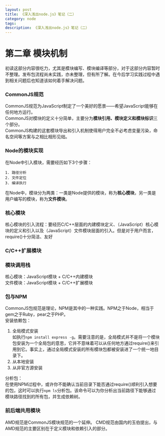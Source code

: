 ```yaml
---
layout: post
title: 《深入浅出node.js》笔记（二）
category: node
tags: 
description: 《深入浅出node.js》笔记（二）
---
```


# 第二章 模块机制

初读这部分内容很吃力，尤其是模块编写、模块编译等部分，对于这部分内容暂时不整理。发布包流程尚未实践，亦未整理，但有所了解。在今后学习实践过程中遇到相关问题后也知道该如何着手解决问题。


### CommonJS规范  
CommonJS规范为JavaScript制定了一个美好的愿景——希望JavaScript能够在任何地方运行。  
CommonJS对模块的定义十分简单，主要分为**模块引用、模块定义和模块标识**三个部分。  
CommonJS构建的这套模块导出和引入机制使得用户完全不必考虑变量污染，命名空间等方案与之相比相形见绌。

### Node的模块实现  
在Node中引入模块，需要经历如下3个步骤：

	1. 路径分析
	2. 文件定位
	3. 编译执行

在Node中，模块分为两类：一类是Node提供的模块，称为**核心模块**，另一类是用户编写的模块，称为**文件模块**。

### 核心模块  
核心模块的引入流程：要经历C/C++层面的内建模块定义、（JavaScript）核心模块的定义和引入以及（JavaScript）文件模块层面的引入。但是对于用户而言，require()十分简洁、友好

### C/C++扩展模块

### 模块调用栈  
核心模块：JavaScript模块 + C/C++内建模块  
文件模块：JavaScript模块 + C/C++扩展模块

### 包与NPM  
CommonJS包规范是理论，NPM是其中的一种实践。NPM之于Node，相当于gem之于Ruby，pear之于PHP。  
安装依赖包：

1. 全局模式安装  
	如执行`npm install express -g`。需要注意的是，全局模式并不是将一个模块包安装为一个全局包的意思，它并不意味着可以从任何地方通过require()来引用到它。事实上，通过全局模式安装的所有模块包都被安装进了一个统一地目录下。
2. 从本地安装  
3. 从非官方源安装

分析包：  
在使用NPM过程中，或许你不能确认当前目录下能否通过require()顺利引入想要的包，这时可以执行`npm ls`分析包。该命令可以为你分析出当前路径下能够通过模块路径找到的所有包，并生成依赖树。


### 前后端共用模块  
AMD规范是CommonJS模块规范的一个延伸。 CMD规范由国内的玉伯提出，与AMD规范的主要区别在于定义模块和依赖引入的部分。